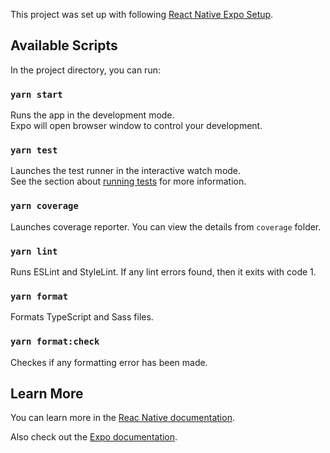This project was set up with following [React Native Expo Setup](https://github.com/casemice/react-native-expo-setup).

## Available Scripts

In the project directory, you can run:

### `yarn start`

Runs the app in the development mode.<br>
Expo will open browser window to control your development.

### `yarn test`

Launches the test runner in the interactive watch mode.<br>
See the section about [running tests](https://facebook.github.io/create-react-app/docs/running-tests) for more information.

### `yarn coverage`

Launches coverage reporter. You can view the details from `coverage` folder.

### `yarn lint`

Runs ESLint and StyleLint. If any lint errors found, then it exits with code 1.

### `yarn format`

Formats TypeScript and Sass files.

### `yarn format:check`

Checkes if any formatting error has been made.

## Learn More

You can learn more in the [Reac Native documentation](https://reactnative.dev/docs/getting-started).

Also check out the [Expo documentation](https://expo.io).
